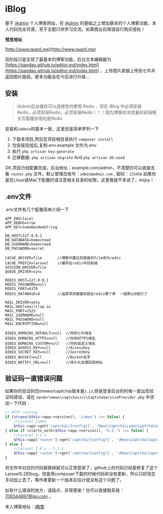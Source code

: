 # iBlog

基于 [iAdmin](https://github.com/lanceWan/IAdmin) 个人博客网站，在 [iAdmin](https://github.com/lanceWan/IAdmin) 的基础之上增加基本的个人博客功能，本人代码完全开源，至于主题只供学习交流。如需商业应用请自行购买授权！

**预览地址**

[http://www.iwanli.me](http://www.iwanli.me)

现阶段只是实现了最基本的博客功能，后台文本编辑器为 [https://pandao.github.io/editor.md/index.html](https://pandao.github.io/editor.md/index.html) ，上传图片直接上传到七牛并返回图片路径。更多功能会在今后进行升级...


## 安装

> iAdmin后台缓存可以选择性的使用 Redis ，但在 iBlog 中必须安装 Redis，必须安装Redis，必须安装Redis！！！因为博客的浏览量和前端相关页面缓存用的是Redis

安装和`iAdmin`的基本一致，这里还是简单罗列一下

1. 下载本项目,然后在项目根目录执行 `composer install`
2. 包安装完成后,复制.env.example 文件为.env
3. 执行 `php artisan key:generate`
4. 迁移数据: `php artisan migrate`  And `php artisan db:seed`

OK,项目已经配置完成，后台地址：example.com/admin，不清楚的可以直接去看 `routes.php` 文件。默认管理员账号：`admin@admin.com` , 密码：`123456` 
如果你是在Linux或Mac下配置的请注意相关目录的权限，这里我就不多说了，enjoy！

## .env文件
.env文件有几个配置简单介绍一下
```
APP_ENV=local
APP_DEBUG=true
APP_KEY=SomeRandomString

DB_HOST=127.0.0.1
DB_DATABASE=homestead
DB_USERNAME=homestead
DB_PASSWORD=secret

CACHE_DRIVER=file		//博客中建议将直接将file改为redis
CACHE_PREFIX=laravel	//缓存在redis中的前缀
SESSION_DRIVER=file
QUEUE_DRIVER=sync

REDIS_HOST=127.0.0.1
REDIS_PASSWORD=null
REDIS_PORT=6379
REDIS_DATABASE=0		//选择项目数据存放在redis哪个库  一般默认0就行了

MAIL_DRIVER=smtp
MAIL_HOST=mailtrap.io
MAIL_PORT=2525
MAIL_USERNAME=null
MAIL_PASSWORD=null
MAIL_ENCRYPTION=null

QINIU_DOMAINS_DEFAULT=null 	//你的七牛域名
QINIU_DOMAINS_HTTPS=null	//你的HTTPS域名
QINIU_DOMAINS_CUSTOM=null	//你的自定义域名
QINIU_AXXESS_KEY=null		//AccessKey
QINIU_SECRET_KEY=null		//SecretKey
QINIU_BUCKET=null			//Bucket名字
QINIU_NOTIFY_URL=null		//持久化处理回调地址

```

## 验证码一直错误问题

如果你的验证码包(mews/captcha)版本是`2.12`,但是登录后台的时候一直出现验证码错误，请在 `vendor\mews\captcha\src\CaptchaServiceProvider.php` 中添加一下代码：

```php
// HTTP routing
if (strpos($this->app->version(), 'Lumen') !== false) {
    //Laravel Lumen
    $this->app->get('captcha[/{config}]', 'Mews\Captcha\LumenCaptchaController@getCaptcha');
} else if (starts_with($this->app->version(), '5.2.') !== false) {
    //Laravel 5.2.x
    $this->app['router']->get('captcha/{config?}', '\Mews\Captcha\CaptchaController@getCaptcha')->middleware('web');
} else {
    //Laravel 5.0.x ~ 5.1.x
    $this->app['router']->get('captcha/{config?}', '\Mews\Captcha\CaptchaController@getCaptcha');
}
```

将文件中对应的代码替换掉就可以正常登录了，github上的代码已经是修复了这个Laravel5.2的bug，但是用composer下载的时候代码却没有更新，所以只好现在手动加上去了，等作者更新一个版本后估计就没有这个问题了。

如有什么错误的地方，请指点，非常感谢！也可以直接联系我：709344897@qq.com 。

本人博客地址：[i晚黎](http://www.iwanli.me)